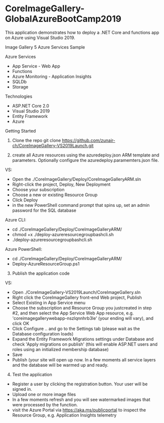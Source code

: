 # CoreImageGallery-GlobalAzureBootCamp2019
This application demonstrates how to deploy a .NET Core and functions app on Azure using Visual Studio 2019.


Image Gallery
5 Azure Services Sample

Azure Services
- App Service - Web App
- Functions
- Azure Monitoring - Application Insights
- SQLDb
- Storage

Technologies
- ASP.NET Core 2.0
- Visual Studio 2019
- Entity Framework
- Azure

Getting Started
1) Clone the repo
git clone https://github.com/zunair-ch/CoreImageGallery-VS2019Launch.git 

2) create all Azure resources using the azuredeploy.json ARM template and parameters.  Optionally configure the azuredeploy.paramemters.json file. 

VS: 
- Open the ./CoreImageGallery/Deploy/CoreImageGalleryARM.sln
- Right-click the project, Deploy, New Deployment
- Choose your subscription
- Choose a new or existing Resource Group
- Click Deploy
- in the new PowerShell command prompt that spins up, set an admin password for the SQL database

Azure CLI:
- cd ./CoreImageGallery/Deploy/CoreImageGalleryARM/
- chmod +x ./deploy-azureresourcegroupbashcli.sh
- ./deploy-azureresourcegroupbashcli.sh

Azure PowerShell:
- cd ./CoreImageGallery/Deploy/CoreImageGalleryARM/
- Deploy-AzureResourceGroup.ps1

3) Publish the application code

VS:
- Open ./CoreImageGallery-VS2019Launch/CoreImageGallery.sln
- Right click the CoreImageGallery front-end Web project, Publish
- Select Existing in App Service menu
- Choose the subscription and Resource Group you justcreated in step #2, and then select the App Service Web App resource, e.g. 'coreimagegallerywebapp-nszlqnnhrb3le' (your ending will vary), and click OK
- Click Configure .. and go to the Settings tab (please wait as the Database configuration loads)
- Expand the Entity Framework Migrations settings under Database and check 'Apply migrations on publish' (this will enable ASP.NET users and roles using an initialized membership database)
- Save
- Publish
(your site will open up now.  In a few moments all service layers and the database will be warmed up and ready.  

4) Test the application

- Register a user by clicking the registration button.  Your user will be signed in.
- Upload one or more image files
- In a few moments refresh and you will see watermarked images that were processed by the function.  
- visit the Azure Portal via https://aka.ms/publicportal to inspect the Resource Group, e.g.  Application Insights telemetry

